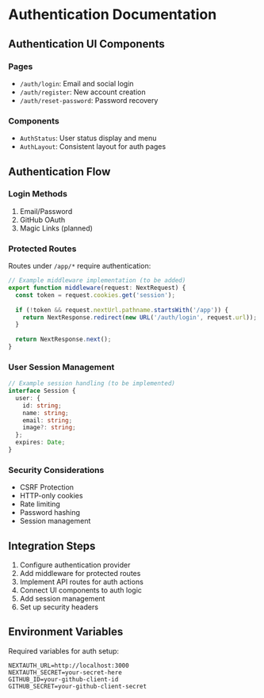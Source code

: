 # Authentication Documentation

## Authentication UI Components

### Pages
- `/auth/login`: Email and social login
- `/auth/register`: New account creation
- `/auth/reset-password`: Password recovery

### Components
- `AuthStatus`: User status display and menu
- `AuthLayout`: Consistent layout for auth pages

## Authentication Flow

### Login Methods
1. Email/Password
2. GitHub OAuth
3. Magic Links (planned)

### Protected Routes
Routes under `/app/*` require authentication:
```typescript
// Example middleware implementation (to be added)
export function middleware(request: NextRequest) {
  const token = request.cookies.get('session');
  
  if (!token && request.nextUrl.pathname.startsWith('/app')) {
    return NextResponse.redirect(new URL('/auth/login', request.url));
  }
  
  return NextResponse.next();
}
```

### User Session Management
```typescript
// Example session handling (to be implemented)
interface Session {
  user: {
    id: string;
    name: string;
    email: string;
    image?: string;
  };
  expires: Date;
}
```

### Security Considerations
- CSRF Protection
- HTTP-only cookies
- Rate limiting
- Password hashing
- Session management

## Integration Steps

1. Configure authentication provider
2. Add middleware for protected routes
3. Implement API routes for auth actions
4. Connect UI components to auth logic
5. Add session management
6. Set up security headers

## Environment Variables
Required variables for auth setup:
```env
NEXTAUTH_URL=http://localhost:3000
NEXTAUTH_SECRET=your-secret-here
GITHUB_ID=your-github-client-id
GITHUB_SECRET=your-github-client-secret
```